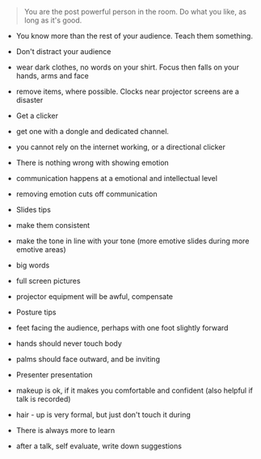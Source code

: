 
 > You are the post powerful person in the room. Do what you like, as long as it's good.

 - You know more than the rest of your audience. Teach them something.

 - Don't distract your audience 
  - wear dark clothes, no words on your shirt. Focus then falls on your hands, arms and face
  - remove items, where possible. Clocks near projector screens are a disaster

 - Get a clicker
  - get one with a dongle and dedicated channel. 
  - you cannot rely on the internet working, or a directional clicker

 - There is nothing wrong with showing emotion
  - communication happens at a emotional and intellectual level
  - removing emotion cuts off communication

 - Slides tips
  - make them consistent
  - make the tone in line with your tone (more emotive slides during more emotive areas)
  - big words
  - full screen pictures
  - projector equipment will be awful, compensate

 - Posture tips
  - feet facing the audience, perhaps with one foot slightly forward
  - hands should never touch body
  - palms should face outward, and be inviting

 - Presenter presentation
  - makeup is ok, if it makes you comfortable and confident (also helpful if talk is recorded)
  - hair - up is very formal, but just don't touch it during

 - There is always more to learn
  - after a talk, self evaluate, write down suggestions
